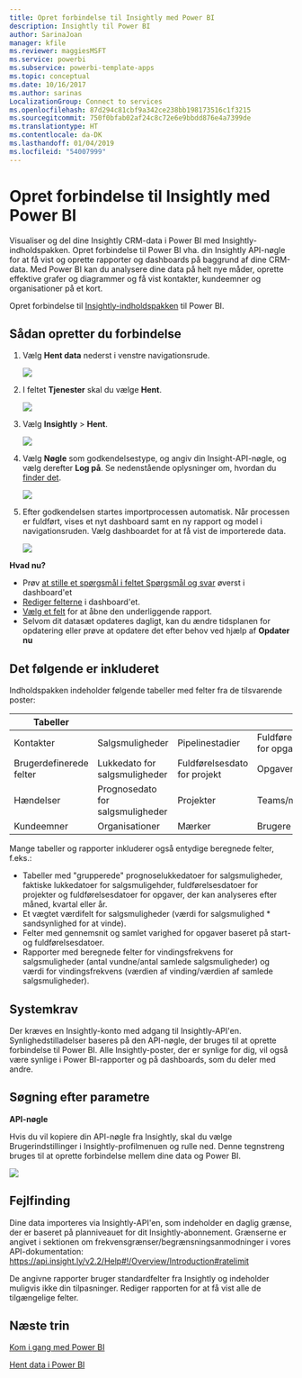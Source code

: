 ```yaml
---
title: Opret forbindelse til Insightly med Power BI
description: Insightly til Power BI
author: SarinaJoan
manager: kfile
ms.reviewer: maggiesMSFT
ms.service: powerbi
ms.subservice: powerbi-template-apps
ms.topic: conceptual
ms.date: 10/16/2017
ms.author: sarinas
LocalizationGroup: Connect to services
ms.openlocfilehash: 87d294c81cbf9a342ce238bb198173516c1f3215
ms.sourcegitcommit: 750f0bfab02af24c8c72e6e9bbdd876e4a7399de
ms.translationtype: HT
ms.contentlocale: da-DK
ms.lasthandoff: 01/04/2019
ms.locfileid: "54007999"
---
```

# <a name="connect-to-insightly-with-power-bi"></a>Opret forbindelse til Insightly med Power BI
Visualiser og del dine Insightly CRM-data i Power BI med Insightly-indholdspakken. Opret forbindelse til Power BI vha. din Insightly API-nøgle for at få vist og oprette rapporter og dashboards på baggrund af dine CRM-data. Med Power BI kan du analysere dine data på helt nye måder, oprette effektive grafer og diagrammer og få vist kontakter, kundeemner og organisationer på et kort.

Opret forbindelse til [Insightly-indholdspakken](https://app.powerbi.com/getdata/services/insightly) til Power BI.

## <a name="how-to-connect"></a>Sådan opretter du forbindelse
1. Vælg **Hent data** nederst i venstre navigationsrude.
   
   ![](media/service-connect-to-insightly/getdata.png)
2. I feltet **Tjenester** skal du vælge **Hent**.
   
   ![](media/service-connect-to-insightly/services.png)
3. Vælg **Insightly** \>  **Hent**.
   
   ![](media/service-connect-to-insightly/insightly.png)
4. Vælg **Nøgle** som godkendelsestype, og angiv din Insight-API-nøgle, og vælg derefter **Log på**. Se nedenstående oplysninger om, hvordan du [finder det](#FindingParams).
   
   ![](media/service-connect-to-insightly/creds.png)
5. Efter godkendelsen startes importprocessen automatisk. Når processen er fuldført, vises et nyt dashboard samt en ny rapport og model i navigationsruden. Vælg dashboardet for at få vist de importerede data.
   
     ![](media/service-connect-to-insightly/dashboard.png)

**Hvad nu?**

* Prøv [at stille et spørgsmål i feltet Spørgsmål og svar](consumer/end-user-q-and-a.md) øverst i dashboard'et
* [Rediger felterne](service-dashboard-edit-tile.md) i dashboard'et.
* [Vælg et felt](consumer/end-user-tiles.md) for at åbne den underliggende rapport.
* Selvom dit datasæt opdateres dagligt, kan du ændre tidsplanen for opdatering eller prøve at opdatere det efter behov ved hjælp af **Opdater nu**

## <a name="whats-included"></a>Det følgende er inkluderet
Indholdspakken indeholder følgende tabeller med felter fra de tilsvarende poster:

| Tabeller |  |  |  |
| --- | --- | --- | --- |
| Kontakter |Salgsmuligheder |Pipelinestadier |Fuldførelsesdato for opgave |
| Brugerdefinerede felter |Lukkedato for salgsmuligheder |Fuldførelsesdato for projekt |Opgaver |
| Hændelser |Prognosedato for salgsmuligheder |Projekter |Teams/medlemmer |
| Kundeemner |Organisationer |Mærker |Brugere |

Mange tabeller og rapporter inkluderer også entydige beregnede felter, f.eks.:  

* Tabeller med "grupperede" prognoselukkedatoer for salgsmuligheder, faktiske lukkedatoer for salgsmuligehder, fuldførelsesdatoer for projekter og fuldførelsesdatoer for opgaver, der kan analyseres efter måned, kvartal eller år.  
* Et vægtet værdifelt for salgsmuligheder (værdi for salgsmulighed * sandsynlighed for at vinde).  
* Felter med gennemsnit og samlet varighed for opgaver baseret på start- og fuldførelsesdatoer.  
* Rapporter med beregnede felter for vindingsfrekvens for salgsmuligheder (antal vundne/antal samlede salgsmuligheder) og værdi for vindingsfrekvens (værdien af vinding/værdien af samlede salgsmuligheder).  

## <a name="system-requirements"></a>Systemkrav
Der kræves en Insightly-konto med adgang til Insightly-API'en. Synlighedstilladelser baseres på den API-nøgle, der bruges til at oprette forbindelse til Power BI. Alle Insightly-poster, der er synlige for dig, vil også være synlige i Power BI-rapporter og på dashboards, som du deler med andre.

<a name="FindingParams"></a>

## <a name="finding-parameters"></a>Søgning efter parametre
**API-nøgle**

Hvis du vil kopiere din API-nøgle fra Insightly, skal du vælge Brugerindstillinger i Insightly-profilmenuen og rulle ned. Denne tegnstreng bruges til at oprette forbindelse mellem dine data og Power BI.

![](media/service-connect-to-insightly/findapi.png)

## <a name="troubleshooting"></a>Fejlfinding
Dine data importeres via Insightly-API'en, som indeholder en daglig grænse, der er baseret på planniveauet for dit Insightly-abonnement. Grænserne er angivet i sektionen om frekvensgrænser/begrænsningsanmodninger i vores API-dokumentation: https://api.insight.ly/v2.2/Help#!/Overview/Introduction#ratelimit

De angivne rapporter bruger standardfelter fra Insightly og indeholder muligvis ikke din tilpasninger. Rediger rapporten for at få vist alle de tilgængelige felter.

## <a name="next-steps"></a>Næste trin
[Kom i gang med Power BI](service-get-started.md)

[Hent data i Power BI](service-get-data.md)

